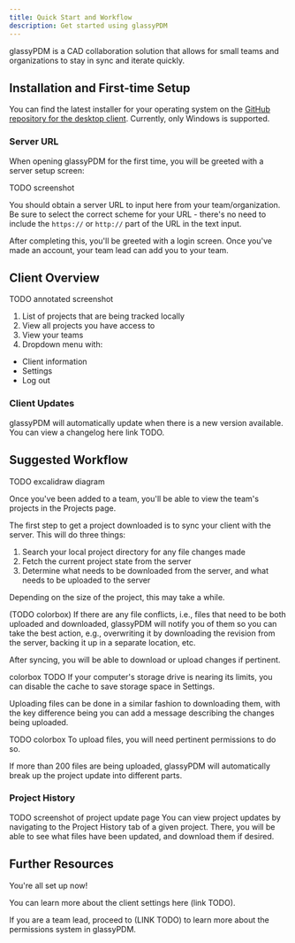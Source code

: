 ```yaml
---
title: Quick Start and Workflow
description: Get started using glassyPDM
---
```


glassyPDM is a CAD collaboration solution that allows for small teams and organizations to stay in sync and iterate quickly.

## Installation and First-time Setup
You can find the latest installer for your operating system on the [GitHub repository for the desktop client](https://github.com/glassypdm/glassypdm-client/releases).
Currently, only Windows is supported.

### Server URL
When opening glassyPDM for the first time, you will be greeted with a server setup screen:

TODO screenshot

You should obtain a server URL to input here from your team/organization.
Be sure to select the correct scheme for your URL - there's no need to include the `https://` or `http://` part of the URL in the text input.

After completing this, you'll be greeted with a login screen.
Once you've made an account, your team lead can add you to your team.

## Client Overview
TODO annotated screenshot
1. List of projects that are being tracked locally
2. View all projects you have access to
3. View your teams
4. Dropdown menu with:
  - Client information
  - Settings
  - Log out

### Client Updates
glassyPDM will automatically update when there is a new version available.
You can view a changelog here link TODO.

## Suggested Workflow
TODO excalidraw diagram

Once you've been added to a team, you'll be able to view the team's projects in the Projects page.

The first step to get a project downloaded is to sync your client with the server.
This will do three things:
1. Search your local project directory for any file changes made
2. Fetch the current project state from the server
3. Determine what needs to be downloaded from the server, and what needs to be uploaded to the server

Depending on the size of the project, this may take a while.

(TODO colorbox) If there are any file conflicts, i.e., files that need to be both uploaded and downloaded, glassyPDM will notify you
of them so you can take the best action, e.g., overwriting it by downloading the revision from the server, backing it up in a separate location,
etc.

After syncing, you will be able to download or upload changes if pertinent.

colorbox TODO If your computer's storage drive is nearing its limits, you can disable the cache to save storage space in Settings.

Uploading files can be done in a similar fashion to downloading them, with the key difference being you can add a message describing the
changes being uploaded.

TODO colorbox To upload files, you will need pertinent permissions to do so.

If more than 200 files are being uploaded, glassyPDM will automatically break up the project update into different parts.

### Project History
TODO screenshot of project update page
You can view project updates by navigating to the Project History tab of a given project.
There, you will be able to see what files have been updated, and download them if desired.

## Further Resources
You're all set up now!

You can learn more about the client settings here (link TODO).

If you are a team lead, proceed to (LINK TODO) to learn more about the permissions system in glassyPDM.
